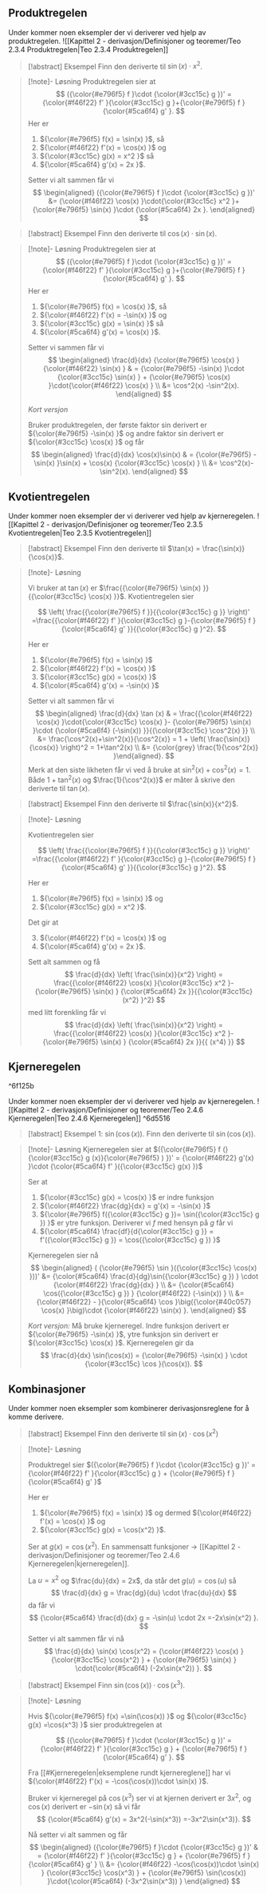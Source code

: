 ## Produktregelen


Under kommer noen eksempler der vi deriverer ved hjelp av produktregelen.
![[Kapittel 2 - derivasjon/Definisjoner og teoremer/Teo 2.3.4 Produktregelen|Teo 2.3.4 Produktregelen]]


> [!abstract] Eksempel 
> Finn den deriverte til $\sin(x)\cdot x^2$.

> [!note]- Løsning 
> Produktregelen sier at 
> $$
> ({\color{#e796f5} f }\cdot {\color{#3cc15c} g })' = {\color{#f46f22} f' }{\color{#3cc15c} g }+{\color{#e796f5} f }{\color{#5ca6f4} g' }.
> $$
> Her er 
> 
> 1. ${\color{#e796f5} f(x) = \sin(x) }$, så
> 2. ${\color{#f46f22} f'(x) = \cos(x) }$ og
> 3. ${\color{#3cc15c} g(x) = x^2 }$ så
> 4. ${\color{#5ca6f4} g'(x) = 2x }$.
> 
> Setter vi alt sammen får vi
> $$
> \begin{aligned} 
> ({\color{#e796f5} f }\cdot {\color{#3cc15c} g })' &= {\color{#f46f22} \cos(x) }\cdot{\color{#3cc15c}  x^2  }+{\color{#e796f5}  \sin(x) }\cdot {\color{#5ca6f4} 2x }.
> \end{aligned} 
> $$



> [!abstract] Eksempel 
> Finn den deriverte til $\cos(x)\cdot \sin(x)$.

> [!note]- Løsning 
> Produktregelen sier at 
> $$
> ({\color{#e796f5} f }\cdot {\color{#3cc15c} g })' = {\color{#f46f22} f' }{\color{#3cc15c} g }+{\color{#e796f5} f }{\color{#5ca6f4} g' }.
> $$
> Her er 
> 
> 1. ${\color{#e796f5} f(x) = \cos(x) }$, så
> 2. ${\color{#f46f22} f'(x) = -\sin(x) }$ og
> 3. ${\color{#3cc15c} g(x) = \sin(x) }$ så
> 4. ${\color{#5ca6f4} g'(x) = \cos(x) }$.
>
> Setter vi sammen får vi
> $$
> \begin{aligned} 
> \frac{d}{dx} {\color{#e796f5} \cos(x) }{\color{#f46f22} \sin(x) } & = {\color{#e796f5} -\sin(x) }\cdot {\color{#3cc15c} \sin(x) } + {\color{#e796f5} \cos(x) }\cdot{\color{#f46f22} \cos(x) } \\ &= \cos^2(x) -\sin^2(x).
> \end{aligned} 
> $$
> 
> *Kort versjon*
> 
> Bruker produktregelen, der første faktor sin derivert er ${\color{#e796f5} -\sin(x) }$ og andre faktor sin derivert er ${\color{#3cc15c} \cos(x) }$ og får
> $$
> \begin{aligned} 
> \frac{d}{dx} \cos(x)\sin(x) & = {\color{#e796f5} -\sin(x) }\sin(x) + \cos(x) {\color{#3cc15c} \cos(x) } \\ &= \cos^2(x)-\sin^2(x).
> \end{aligned} 
> $$



## Kvotientregelen


Under kommer noen eksempler der vi deriverer ved hjelp av kjerneregelen.
![[Kapittel 2 - derivasjon/Definisjoner og teoremer/Teo 2.3.5 Kvotientregelen|Teo 2.3.5 Kvotientregelen]]

> [!abstract] Eksempel 
> Finn den deriverte til $\tan(x) = \frac{\sin(x)}{\cos(x)}$.


> [!note]- Løsning 
> 
> Vi bruker at $\tan (x)$ er $\frac{{\color{#e796f5} \sin(x) }}{{\color{#3cc15c} \cos(x) }}$. 
> Kvotientregelen sier 
> 
> $$
> \left( \frac{{\color{#e796f5} f }}{{\color{#3cc15c} g }} \right)' =\frac{{\color{#f46f22} f' }{\color{#3cc15c} g }-{\color{#e796f5} f }{\color{#5ca6f4} g' }}{{\color{#3cc15c} g }^2}.
> $$ 
> 
> Her er 
> 
> 1. ${\color{#e796f5} f(x) = \sin(x) }$
> 2. ${\color{#f46f22} f'(x) = \cos(x) }$
> 3. ${\color{#3cc15c} g(x) = \cos(x) }$
> 4. ${\color{#5ca6f4} g'(x) = -\sin(x) }$
> 
> Setter vi alt sammen får vi
> $$
> \begin{aligned} \frac{d}{dx} \tan (x) & = \frac{{\color{#f46f22} \cos(x) }\cdot{\color{#3cc15c} \cos(x) }- {\color{#e796f5} \sin(x) }\cdot {\color{#5ca6f4} (-\sin(x)) }}{{\color{#3cc15c} \cos^2(x) }}  \\ &= \frac{\cos^2(x)+\sin^2(x)}{\cos^2(x)}  = 1 + \left( \frac{\sin(x)}{\cos(x)} \right)^2 = 1+\tan^2(x) \\ &= {\color{grey} \frac{1}{\cos^2(x)} }\end{aligned}.
> $$ 
> Merk at den siste likheten får vi ved å bruke at $\sin^2(x)+\cos^2(x) = 1$. Både $1+\tan^2(x)$ og $\frac{1}{\cos^2(x)}$ er måter å skrive den deriverte til $\tan(x)$.



> [!abstract] Eksempel 
> Finn den deriverte til $\frac{\sin(x)}{x^2}$.

> [!note]- Løsning 
> 
> Kvotientregelen sier 
> 
> $$
> \left( \frac{{\color{#e796f5} f }}{{\color{#3cc15c} g }} \right)' =\frac{{\color{#f46f22} f' }{\color{#3cc15c} g }-{\color{#e796f5} f }{\color{#5ca6f4} g' }}{{\color{#3cc15c} g }^2}.
> $$ 
> 
> Her er 
> 
> 1. ${\color{#e796f5} f(x) = \sin(x) }$ og 
> 2. ${\color{#3cc15c} g(x) = x^2 }$. 
>  
> Det gir at
> 
> 3.  ${\color{#f46f22} f'(x) = \cos(x) }$ og
> 4. ${\color{#5ca6f4} g'(x) = 2x }$. 
> 
> Sett alt sammen og få
> $$
> \frac{d}{dx} \left( \frac{\sin(x)}{x^2} \right) = \frac{{\color{#f46f22} \cos(x) }{\color{#3cc15c} x^2 }-{\color{#e796f5} \sin(x) }  {\color{#5ca6f4} 2x }}{{\color{#3cc15c} (x^2) }^2}
> $$
> med litt forenkling får vi
> $$
> \frac{d}{dx} \left( \frac{\sin(x)}{x^2} \right) = \frac{{\color{#f46f22} \cos(x) }{\color{#3cc15c} x^2 }-{\color{#e796f5} \sin(x) }  {\color{#5ca6f4} 2x }}{{ (x^4) }}
> $$
> 

## Kjerneregelen

^6f125b

Under kommer noen eksempler der vi deriverer ved hjelp av kjerneregelen.
![[Kapittel 2 - derivasjon/Definisjoner og teoremer/Teo 2.4.6 Kjerneregelen|Teo 2.4.6 Kjerneregelen]] ^6d5516



> [!abstract] Eksempel 1:  $\sin(\cos(x))$.
> Finn den deriverte til $\sin(\cos(x))$.


> [!note]- Løsning 
> Kjerneregelen sier at $({\color{#e796f5} f (}{\color{#3cc15c} g (x)}{\color{#e796f5} ) })' = {\color{#f46f22} g'(x) }\cdot {\color{#5ca6f4} f' }({\color{#3cc15c} g(x) })$
> 
> Ser at 
> 
> 1. ${\color{#3cc15c} g(x) = \cos(x) }$ er indre funksjon
> 2. ${\color{#f46f22} \frac{dg}{dx} = g'(x) = -\sin(x) }$
> 3. ${\color{#e796f5} f({\color{#3cc15c} g })= \sin({\color{#3cc15c} g }) }$ er ytre funksjon.  Deriverer vi $f$ med hensyn på $g$ får vi
> 4. ${\color{#5ca6f4} \frac{df}{d{\color{#3cc15c} g }} = f'({\color{#3cc15c} g }) = \cos({\color{#3cc15c} g }) }$
> 
> Kjerneregelen sier nå
> $$
> \begin{aligned} 
> (  {\color{#e796f5} \sin }({\color{#3cc15c} \cos(x) }))'  &= {\color{#5ca6f4} \frac{d}{dg}\sin({\color{#3cc15c} g }) } \cdot {\color{#f46f22} \frac{dg}{dx} } \\ &= {\color{#5ca6f4} \cos({\color{#3cc15c} g }) } {\color{#f46f22} (-\sin(x)) } \\ &= {\color{#f46f22} - }{\color{#5ca6f4} \cos }\big({\color{#40c057} \cos(x) }\big)\cdot {\color{#f46f22} \sin(x) }.
> \end{aligned} 
> $$
> 
> *Kort versjon:*
> Må bruke kjerneregel. Indre funksjon derivert er ${\color{#e796f5} -\sin(x) }$, ytre funksjon sin derivert er ${\color{#3cc15c} \cos(x) }$. Kjerneregelen gir da 
> $$
> \frac{d}{dx} \sin(\cos(x)) = {\color{#e796f5} -\sin(x) } \cdot {\color{#3cc15c} \cos }(\cos(x)).
> $$



## Kombinasjoner

Under kommer noen eksempler som kombinerer derivasjonsreglene for å komme derivere. 

> [!abstract] Eksempel 
> Finn den deriverte til $\sin(x)\cdot \cos(x^2)$

> [!note]- Løsning 
> 
> Produktregel sier $({\color{#e796f5} f }\cdot {\color{#3cc15c} g })' = {\color{#f46f22} f' }{\color{#3cc15c} g } + {\color{#e796f5} f }{\color{#5ca6f4} g' }$
> 
> Her er 
> 1. ${\color{#e796f5} f(x) = \sin(x) }$   og dermed ${\color{#f46f22} f'(x) = \cos(x) }$ og
> 2. ${\color{#3cc15c} g(x) = \cos(x^2) }$. 
> 
> Ser at $g(x) = \cos(x^2)$. En sammensatt funksjoner $\longrightarrow$ [[Kapittel 2 - derivasjon/Definisjoner og teoremer/Teo 2.4.6 Kjerneregelen|kjerneregelen]]. 
> 
> La $u = x^2$ og $\frac{du}{dx} = 2x$, da står det $g(u) = \cos(u)$ så
> $$
> \frac{d}{dx} g = \frac{dg}{du} \cdot \frac{du}{dx}
> $$
> da får vi
> $$
> {\color{#5ca6f4} \frac{d}{dx} g = -\sin(u) \cdot 2x =-2x\sin(x^2) }.
> $$
> Setter vi alt sammen får vi nå
> $$
> \frac{d}{dx} \sin(x) \cos(x^2) = {\color{#f46f22} \cos(x) } {\color{#3cc15c} \cos(x^2) } + {\color{#e796f5} \sin(x) } \cdot{\color{#5ca6f4}  (-2x\sin(x^2)) }.
> $$



> [!abstract] Eksempel 
> Finn $\sin(\cos(x)) \cdot \cos(x^3)$.

> [!note]- Løsning 
> 
> Hvis ${\color{#e796f5} f(x) =\sin(\cos(x)) }$ og ${\color{#3cc15c} g(x) =\cos(x^3) }$ sier produktregelen at
> 
> $$
> ({\color{#e796f5} f }\cdot {\color{#3cc15c} g })' = {\color{#f46f22} f' }{\color{#3cc15c} g } + {\color{#e796f5} f }{\color{#5ca6f4} g' }.
> $$
> 
> Fra [[#Kjerneregelen|eksemplene rundt kjernereglene]] har vi ${\color{#f46f22} f'(x) = -\cos(\cos(x))\cdot \sin(x) }$.
> 
> Bruker vi kjerneregel på $\cos(x^3)$ ser vi at kjernen derivert er $3x^2$, og $\cos(x)$ derivert er $-\sin(x)$ så vi får
> $$
> {\color{#5ca6f4} g'(x) = 3x^2(-\sin(x^3)) =-3x^2\sin(x^3)}.
> $$
> 
> Nå setter vi alt sammen og får
> $$
> \begin{aligned} 
>   ({\color{#e796f5} f }\cdot {\color{#3cc15c} g })' & = {\color{#f46f22} f' }{\color{#3cc15c} g } + {\color{#e796f5} f }{\color{#5ca6f4} g' } \\  &= {\color{#f46f22}  -\cos(\cos(x))\cdot \sin(x) } {\color{#3cc15c} \cos(x^3) } + {\color{#e796f5} \sin(\cos(x)) }\cdot{\color{#5ca6f4} (-3x^2\sin(x^3)) }
>   \end{aligned} 
>   $$










